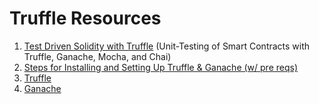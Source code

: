 # Truffle Resources

1. [Test Driven Solidity with Truffle](https://medium.com/oli-systems/test-driven-solidity-with-truffle-e4beaa2bd194) (Unit-Testing of Smart Contracts with Truffle, Ganache, Mocha, and Chai)
2. [Steps for Installing and Setting Up Truffle & Ganache (w/ pre reqs)](https://github.com/GenevieveFlynn/senior-design-5/blob/truffle-app/development.md)
3. [Truffle](https://www.trufflesuite.com/truffle)
4. [Ganache](https://www.trufflesuite.com/ganache)
